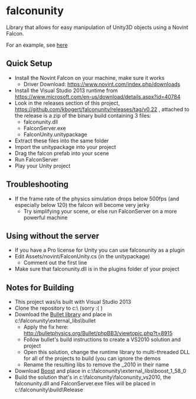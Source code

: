 falconunity
===========

Library that allows for easy manipulation of Unity3D objects using a Novint Falcon.

For an example, see [here](http://www.screenr.com/baP7)


Quick Setup
-----------
- Install the Novint Falcon on your machine, make sure it works
  - Driver Download: https://www.novint.com/index.php/downloads
- Install the Visual Studio 2013 runtime from https://www.microsoft.com/en-us/download/details.aspx?id=40784
- Look in the releases section of this project, https://github.com/kbogert/falconunity/releases/tag/v0.22 , attached to the release is a zip of the binary build containing 3 files:
  - falconunity.dll
  - FalconServer.exe
  - FalconUnity.unitypackage
- Extract these files into the same folder
- Import the unitypackage into your project
- Drag the falcon prefab into your scene
- Run FalconServer
- Play your Unity project


Troubleshooting
-----------
- If the frame rate of the physics simulation drops below 500fps (and especially below 120) the falcon will become very jerky
  - Try simplifying your scene, or else run FalconServer on a more powerful machine


Using without the server
-----------
- If you have a Pro license for Unity you can use falconunity as a plugin
- Edit Assets/novint/FalconUnity.cs (in the unitypackage)
  - Comment out the first line
- Make sure that falconunity.dll is in the plugins folder of your project


Notes for Building
-----------
- This project was/is built with Visual Studio 2013
- Clone the repository to c:\ (sorry :( )
- Download the [Bullet library](http://bulletphysics.org/wordpress/) and place in c:\falconunity\external_libs\bullet
  - Apply the fix here: http://bulletphysics.org/Bullet/phpBB3/viewtopic.php?t=8915
  - Follow bullet's build instructions to create a VS2010 solution and project
  - Open this solution, change the runtime library to multi-threaded DLL for all of the projects to build (you can ignore the demos
  - Rename the resulting libs to remove the _2010 in their name
- Download [Boost](http://www.boost.org/users/download/) and place in c:\falconunity\external_libs\boost_1_58_0
- Build the solution that's in c:\falconunity\falconunity_vs2010, the falconunity.dll and FalconServer.exe files will be placed in c:\falconunity\build\Release
